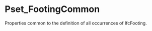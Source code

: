 # Pset_FootingCommon

Properties common to the definition of all occurrences of IfcFooting.
<!-- end of short definition -->

